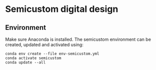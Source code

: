 # Semicustom digital design

## Environment

Make sure Anaconda is installed. The semicustom environment can be created, updated and activated using:

```
conda env create --file env-semicustom.yml
conda activate semicustom
conda update --all
```
